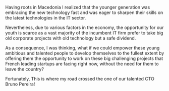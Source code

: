 Having roots in Macedonia I realized that the younger generation
was embracing the new technology fast and was eager to sharpen
their skills on the latest technologies in the IT sector.

Nevertheless, due to various factors in the economy, the
opportunity for our youth is scarce as a vast majority of
the incumbent IT firm prefer to take big old
corporate projects with old technology but a safe dividend.

As a consequence, I was thinking, what if we could empower these young
ambitious and talented people to develop themselves to the fullest extent by
offering them the opportunity to work on these big challenging projects that
French leading startups are facing right now, without the need for them to
leave the country?  

Fortunately, This is where my road crossed the one of our talented
CTO Bruno Pereira!
